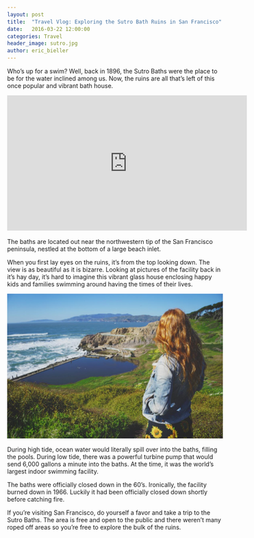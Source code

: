 ```yaml
---
layout: post
title:  "Travel Vlog: Exploring the Sutro Bath Ruins in San Francisco"
date:   2016-03-22 12:00:00
categories: Travel
header_image: sutro.jpg
author: eric_bieller
---
```


Who’s up for a swim? Well, back in 1896, the Sutro Baths were the place to be for the water inclined among us. Now, the ruins are all that’s left of this once popular and vibrant bath house.

<iframe width="560" height="315" src="https://www.youtube.com/embed/omOho20_RtQ" frameborder="0" allowfullscreen></iframe>

The baths are located out near the northwestern tip of the San Francisco peninsula, nestled at the bottom of a large beach inlet.

When you first lay eyes on the ruins, it’s from the top looking down. The view is as beautiful as it is bizarre. Looking at pictures of the facility back in it’s hay day, it’s hard to imagine this vibrant glass house enclosing happy kids and families swimming around having the times of their lives.

![allison at sutro baths san francisco](/images/uploads/allison-sutro-baths-san-francisco.jpg)

During high tide, ocean water would literally spill over into the baths, filling the pools. During low tide, there was a powerful turbine pump that would send 6,000 gallons a minute into the baths. At the time, it was the world’s largest indoor swimming facility.

The baths were officially closed down in the 60’s. Ironically, the facility burned down in 1966. Luckily it had been officially closed down shortly before catching fire.

If you’re visiting San Francisco, do yourself a favor and take a trip to the Sutro Baths. The area is free and open to the public and there weren’t many roped off areas so you’re free to explore the bulk of the ruins.

